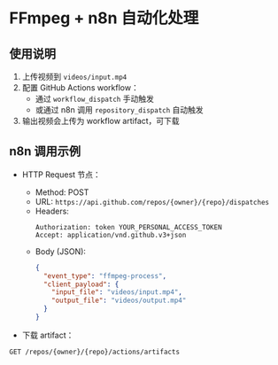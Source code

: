 # FFmpeg + n8n 自动化处理

## 使用说明

1. 上传视频到 `videos/input.mp4`
2. 配置 GitHub Actions workflow：
   - 通过 `workflow_dispatch` 手动触发
   - 或通过 n8n 调用 `repository_dispatch` 自动触发
3. 输出视频会上传为 workflow artifact，可下载

## n8n 调用示例

- HTTP Request 节点：
  - Method: POST
  - URL: `https://api.github.com/repos/{owner}/{repo}/dispatches`
  - Headers:
    ```
    Authorization: token YOUR_PERSONAL_ACCESS_TOKEN
    Accept: application/vnd.github.v3+json
    ```
  - Body (JSON):
    ```json
    {
      "event_type": "ffmpeg-process",
      "client_payload": {
        "input_file": "videos/input.mp4",
        "output_file": "videos/output.mp4"
      }
    }
    ```

- 下载 artifact：
```
GET /repos/{owner}/{repo}/actions/artifacts
```
